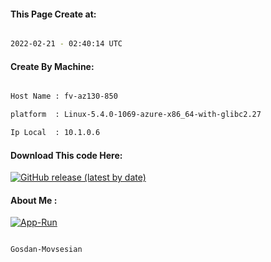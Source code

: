
   
#### This Page Create at:

```bash

2022-02-21 - 02:40:14 UTC

```

#### Create By Machine:

```bash

Host Name : fv-az130-850

platform  : Linux-5.4.0-1069-azure-x86_64-with-glibc2.27

Ip Local  : 10.1.0.6

```
#### Download This code Here:

[![GitHub release (latest by date)](https://img.shields.io/github/v/release/Gosdan-Movsesian/Gosdan?style=for-the-badge&label=Download)](https://github.com/Gosdan-Movsesian/Gosdan/releases) 

</p> 

#### About Me :

[![App-Run](https://github.com/Gosdan-Movsesian/Gosdan/actions/workflows/App-Run.yml/badge.svg)](https://github.com/Gosdan-Movsesian/Gosdan/actions/workflows/App-Run.yml)

```bash

Gosdan-Movsesian

```

